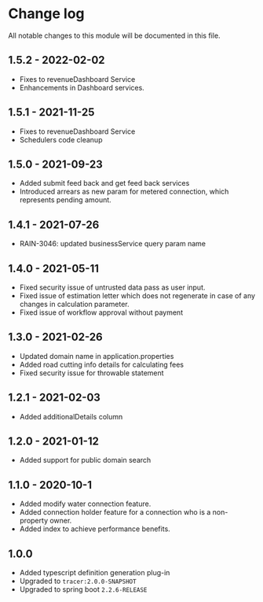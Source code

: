 # Change log
All notable changes to this module will be documented in this file.

## 1.5.2 - 2022-02-02

- Fixes to revenueDashboard Service
- Enhancements in Dashboard services.

## 1.5.1 - 2021-11-25

- Fixes to revenueDashboard Service
- Schedulers code cleanup

## 1.5.0 - 2021-09-23

- Added submit feed back and get feed back services
- Introduced arrears as new param for metered connection, which represents pending amount.

## 1.4.1 - 2021-07-26

- RAIN-3046: updated businessService query param name

## 1.4.0 - 2021-05-11

- Fixed security issue of untrusted data pass as user input.
- Fixed issue of estimation letter which does not regenerate in case of any changes in calculation parameter.
- Fixed issue of workflow approval without payment

## 1.3.0 - 2021-02-26
- Updated domain name in application.properties
- Added road cutting info details for calculating fees
- Fixed security issue for throwable statement

## 1.2.1 - 2021-02-03
- Added additionalDetails column

## 1.2.0 - 2021-01-12
- Added support for public domain search

## 1.1.0 - 2020-10-1
- Added modify water connection feature.
- Added connection holder feature for a connection who is a non-property owner.
- Added index to achieve performance benefits.

## 1.0.0
- Added typescript definition generation plug-in
- Upgraded to `tracer:2.0.0-SNAPSHOT`
- Upgraded to spring boot `2.2.6-RELEASE`

